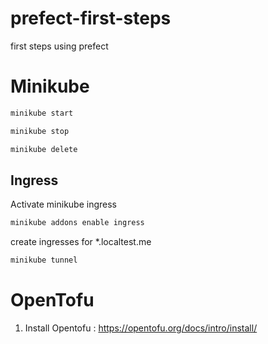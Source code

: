 # prefect-first-steps
first steps using prefect

# Minikube
```sh
minikube start
```
```sh
minikube stop
```
```sh
minikube delete
```
## Ingress

Activate minikube ingress
```sh
minikube addons enable ingress
```

create ingresses for *.localtest.me

```sh
minikube tunnel
```


# OpenTofu

1. Install Opentofu : https://opentofu.org/docs/intro/install/